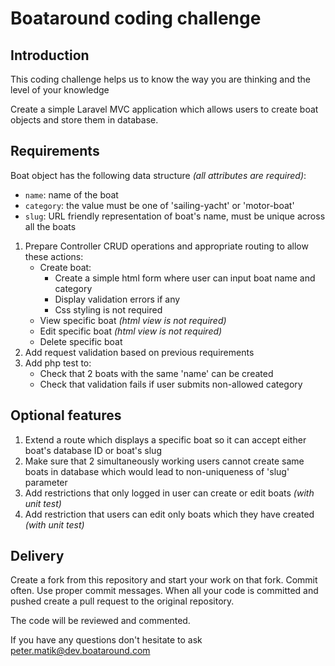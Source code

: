 # Boataround coding challenge #

## Introduction ##

This coding challenge helps us to know the way you are thinking and the level of your knowledge

Create a simple Laravel MVC application which allows users to create boat objects and store them in database.

## Requirements ##

Boat object has the following data structure _(all attributes are required)_:

* `name`: name of the boat
* `category`: the value must be one of 'sailing-yacht' or 'motor-boat'
* `slug`: URL friendly representation of boat's name, must be unique across all the boats

1. Prepare Controller CRUD operations and appropriate routing to allow these actions:
   * Create boat:
     * Create a simple html form where user can input boat name and category
     * Display validation errors if any
     * Css styling is not required
   * View specific boat _(html view is not required)_
   * Edit specific boat _(html view is not required)_
   * Delete specific boat
2. Add request validation based on previous requirements
3. Add php test to:
   * Check that 2 boats with the same 'name' can be created
   * Check that validation fails if user submits non-allowed category

## Optional features ##

1. Extend a route which displays a specific boat so it can accept either boat's database ID or boat's slug
2. Make sure that 2 simultaneously working users cannot create same boats in database which would lead to non-uniqueness of 'slug' parameter
3. Add restrictions that only logged in user can create or edit boats _(with unit test)_
4. Add restriction that users can edit only boats which they have created _(with unit test)_

## Delivery ##

Create a fork from this repository and start your work on that fork.
Commit often.
Use proper commit messages.
When all your code is committed and pushed create a pull request to the original repository.

The code will be reviewed and commented.

If you have any questions don't hesitate to ask [peter.matik@dev.boataround.com](mailto:peter.matik@dev.boataround.com)

